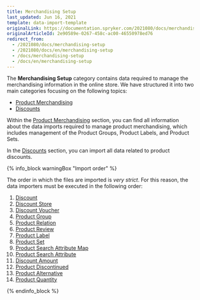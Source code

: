 ```yaml
---
title: Merchandising Setup
last_updated: Jun 16, 2021
template: data-import-template
originalLink: https://documentation.spryker.com/2021080/docs/merchandising-setup
originalArticleId: 2e90589e-0267-458c-ac00-46550978ed76
redirect_from:
  - /2021080/docs/merchandising-setup
  - /2021080/docs/en/merchandising-setup
  - /docs/merchandising-setup
  - /docs/en/merchandising-setup
---
```


The **Merchandising Setup** category contains data required to manage the merchandising information in the online store. We have structured it into two main categories focusing on the following topics:

* [Product Merchandising](/docs/scos/dev/data-import/{{page.version}}/data-import-categories/merchandising-setup/product-merchandising/product-merchandising.html)
* [Discounts](/docs/scos/dev/data-import/{{page.version}}/data-import-categories/merchandising-setup/discounts/discounts.html)

Within the [Product Merchandising](/docs/scos/dev/data-import/{{page.version}}/data-import-categories/merchandising-setup/product-merchandising/product-merchandising.html) section, you can find all information about the data imports required to manage product merchandising, which includes management of the Product Groups, Product Labels, and Product Sets.

In the [Discounts](/docs/scos/dev/data-import/{{page.version}}/data-import-categories/merchandising-setup/discounts/discounts.html) section, you can import all data related to product discounts.

{% info_block warningBox "Import order" %}

The order in which the files are imported is *very strict*. For this reason, the data importers must be executed in the following order:

1. [Discount](/docs/pbc/all/discount-management/{{site.version}}/import-and-export-data/file-details-discount.csv.html)
2. [Discount Store](/docs/pbc/all/discount-management/{{site.version}}/import-and-export-data/file-details-discount-store.csv.html)
3. [Discount Voucher](/docs/pbc/all/discount-management/{{site.version}}/import-and-export-data/file-details-discount-voucher.csv.html)
4. [Product Group](/docs/pbc/all/product-information-management/{{page.version}}/base-shop/import-and-export-data/import-file-details-product-group.csv.html)
5. [Product Relation](/docs/scos/dev/data-import/{{page.version}}/data-import-categories/merchandising-setup/product-merchandising/file-details-product-relation.csv.html)
6. [Product Review](/docs/scos/dev/data-import/{{page.version}}/data-import-categories/merchandising-setup/product-merchandising/file-details-product-review.csv.html)
7. [Product Label](/docs/scos/dev/data-import/{{page.version}}/data-import-categories/merchandising-setup/product-merchandising/file-details-product-label.csv.html)
8. [Product Set](/docs/scos/dev/data-import/{{page.version}}/data-import-categories/merchandising-setup/product-merchandising/file-details-product-set.csv.html)
9. [Product Search Attribute Map](/docs/scos/dev/data-import/{{page.version}}/data-import-categories/merchandising-setup/product-merchandising/file-details-product-search-attribute-map.csv.html)
10. [Product Search Attribute](/docs/scos/dev/data-import/{{page.version}}/data-import-categories/merchandising-setup/product-merchandising/file-details-product-search-attribute.csv.html)
11. [Discount Amount](/docs/pbc/all/discount-management/{{site.version}}/base-shop/import-and-export-data/import-file-details-discount-amount.csv.html)
12. [Product Discontinued](/docs/scos/dev/data-import/{{page.version}}/data-import-categories/merchandising-setup/product-merchandising/file-details-product-discontinued.csv.html)
13. [Product Alternative](/docs/pbc/all/product-information-management/{{page.version}}/base-shop/import-and-export-data/import-file-details-product-alternative.csv.html)
14. [Product Quantity](/docs/pbc/all/cart-and-checkout/{{site.version}}/base-shop/import-and-export-data/import-file-details-product-quantity.csv.html)

{% endinfo_block %}
